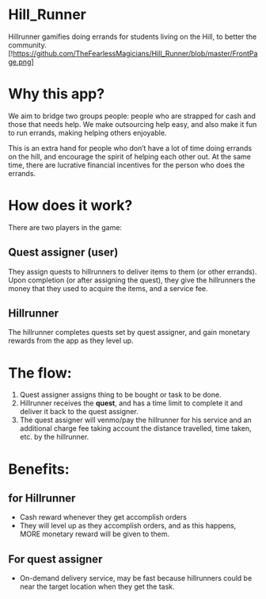 # Hill_Runner
Hillrunner gamifies doing errands for students living on the Hill, to better the community.
[!https://github.com/TheFearlessMagicians/Hill_Runner/blob/master/FrontPage.png]
# Why this app?
We aim to bridge two groups people: people who are strapped for cash and those that needs help. We make outsourcing help easy, and also make it fun to run errands, making helping others enjoyable.

This is an extra hand for people who don’t have a lot of time doing errands on the hill, and encourage the spirit of helping each other out. At the same time, there are lucrative financial incentives for the person who does the errands.

# How does it work?
There are two players in the game:
## Quest assigner (user)
They assign quests to hillrunners to deliver items to them (or other errands). Upon completion (or after assigning the quest), they give the hillrunners the money that they used to acquire the items, and a service fee.
## Hillrunner
The hillrunner completes quests set by quest assigner, and gain monetary rewards from the app as they level up.

# The flow:
1. Quest assigner assigns thing to be bought or task to be done.
2.  Hillrunner receives the **quest**, and has a time limit to complete it and deliver it back to the quest assigner.
3.  The quest assigner will venmo/pay the hillrunner for his service and an additional charge fee taking account the distance travelled, time taken, etc. by the hillrunner.

# Benefits:
## for Hillrunner
* Cash reward whenever they get accomplish orders
* They will level up as they accomplish orders, and as this happens, MORE monetary reward will be given to them.

## For quest assigner
* On-demand delivery service, may be fast because hillrunners could be near the target location when they get the task.
